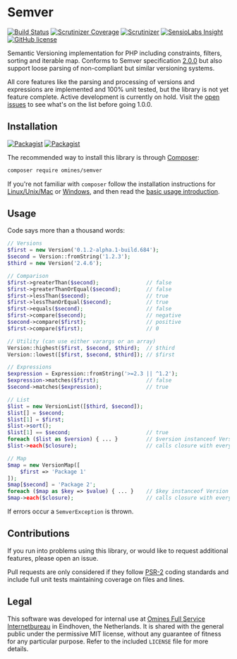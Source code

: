 # Semver

[![Build Status](https://travis-ci.org/omines/semver.svg?branch=master)](https://travis-ci.org/omines/semver)
[![Scrutinizer Coverage](https://img.shields.io/scrutinizer/coverage/g/omines/semver.svg)](https://scrutinizer-ci.com/g/omines/semver/?branch=master)
[![Scrutinizer](https://img.shields.io/scrutinizer/g/omines/semver.svg)](https://scrutinizer-ci.com/g/omines/semver/?branch=master)
[![SensioLabs Insight](https://img.shields.io/sensiolabs/i/6bf49b9f-c9fd-456f-962e-6238e9f5e61e.svg)](https://insight.sensiolabs.com/projects/6bf49b9f-c9fd-456f-962e-6238e9f5e61e)
[![GitHub license](https://img.shields.io/badge/license-MIT-blue.svg)](https://raw.githubusercontent.com/omines/semver/master/LICENSE)

Semantic Versioning implementation for PHP including constraints, filters, sorting and iterable map. Conforms to Semver
specification [2.0.0](http://semver.org/spec/v2.0.0.html) but also support loose parsing of non-compliant but similar versioning systems.

All core features like the parsing and processing of versions and expressions are implemented and 100% unit tested, but the
library is not yet feature complete. Active development is currently on hold. Visit the [open issues](https://github.com/omines/semver/issues)
to see what's on the list before going 1.0.0.

## Installation

[![Packagist](https://img.shields.io/packagist/v/omines/semver.svg)](https://packagist.org/packages/omines/semver)
[![Packagist](https://img.shields.io/packagist/vpre/omines/semver.svg)](https://packagist.org/packages/omines/semver#dev-master)

The recommended way to install this library is through [Composer](http://getcomposer.org):
```bash
composer require omines/semver
```

If you're not familiar with `composer` follow the installation instructions for
[Linux/Unix/Mac](https://getcomposer.org/doc/00-intro.md#installation-linux-unix-osx) or
[Windows](https://getcomposer.org/doc/00-intro.md#installation-windows), and then read the
[basic usage introduction](https://getcomposer.org/doc/01-basic-usage.md).

## Usage

Code says more than a thousand words:
```php
// Versions
$first = new Version('0.1.2-alpha.1-build.684');
$second = Version::fromString('1.2.3');
$third = new Version('2.4.6');

// Comparison
$first->greaterThan($second);               // false
$first->greaterThanOrEqual($second);        // false
$first->lessThan($second);                  // true
$first->lessThanOrEqual($second);           // true
$first->equals($second);                    // false
$first->compare($second);                   // negative
$second->compare($first);                   // positive
$first->compare($first);                    // 0

// Utility (can use either varargs or an array)
Version::highest($first, $second, $third);  // $third
Version::lowest([$first, $second, $third]); // $first

// Expressions
$expression = Expression::fromString('>=2.3 || ^1.2');
$expression->matches($first);               // false
$second->matches($expression);              // true

// List
$list = new VersionList([$third, $second]);
$list[] = $second;
$list[1] = $first;
$list->sort();
$list[1] == $second;                        // true
foreach ($list as $version) { ... }         // $version instanceof Version
$list->each($closure);                      // calls closure with every element

// Map
$map = new VersionMap([
    $first => 'Package 1'
]);
$map[$second] = 'Package 2';
foreach ($map as $key => $value) { ... }    // $key instanceof Version
$map->each($closure);                       // calls closure with every (&$value, $key)
```
If errors occur a `SemverException` is thrown.

## Contributions

If you run into problems using this library, or would like to request additional features, please open an issue.

Pull requests are only considered if they follow [PSR-2](http://www.php-fig.org/psr/psr-2/) coding standards and include
full unit tests maintaining coverage on files and lines.

## Legal

This software was developed for internal use at [Omines Full Service Internetbureau](https://www.omines.nl/)
in Eindhoven, the Netherlands. It is shared with the general public under the permissive MIT license, without
any guarantee of fitness for any particular purpose. Refer to the included `LICENSE` file for more details.
